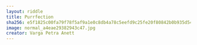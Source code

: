 ```yaml
---
layout: riddle
title: Purrfection
sha256: e5f1825c00fa79f78f5af9a1e0c8db4a78c5eefd9c25fe20f80842b0b935d546
image: normal_a4eae29382943c47.jpg
creator: Varga Petra Anett
---
```

